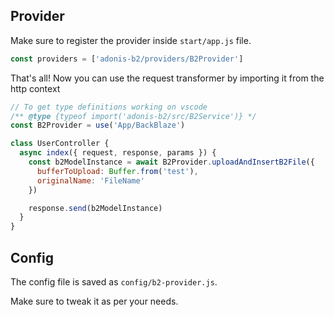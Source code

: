 ## Provider

Make sure to register the provider inside `start/app.js` file.

```js
const providers = ['adonis-b2/providers/B2Provider']
```

That's all! Now you can use the request transformer by importing it from the http context

```js
// To get type definitions working on vscode
/** @type {typeof import('adonis-b2/src/B2Service')} */
const B2Provider = use('App/BackBlaze')

class UserController {
  async index({ request, response, params }) {
    const b2ModelInstance = await B2Provider.uploadAndInsertB2File({
      bufferToUpload: Buffer.from('test'),
      originalName: 'FileName'
    })

    response.send(b2ModelInstance)
  }
}
```

## Config

The config file is saved as `config/b2-provider.js`.

Make sure to tweak it as per your needs.
